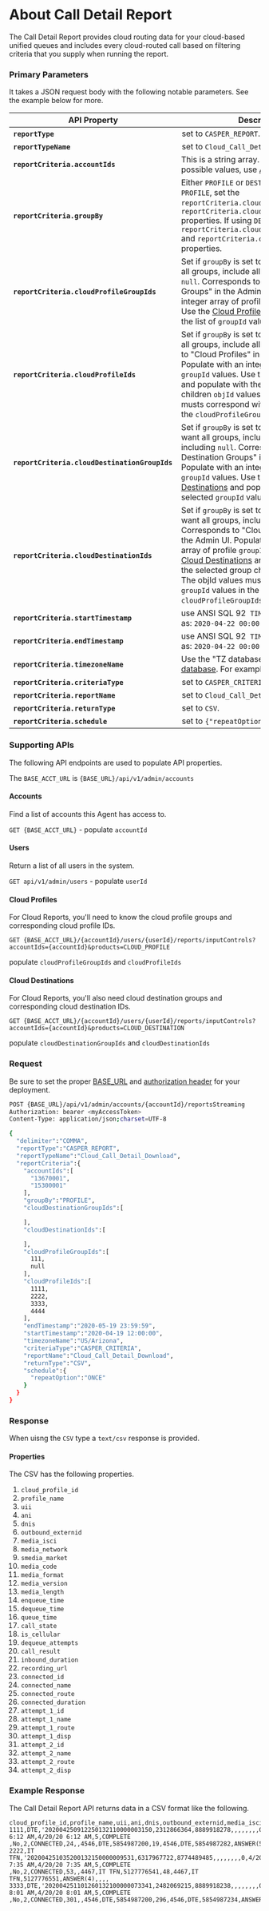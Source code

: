 # About Call Detail Report

The Call Detail Report provides cloud routing data for your cloud-based unified queues and includes every cloud-routed call based on filtering criteria that you supply when running the report.

### Primary Parameters

It takes a JSON request body with the following notable parameters. See the example below for more.

| API Property | Description |
|-|-|
| **`reportType`** | set to `CASPER_REPORT`. |
| **`reportTypeName`** | set to `Cloud_Call_Detail_Download`. |
| **`reportCriteria.accountIds`** | This is a string array. To retrieve a list of possible values, use [Accounts](#accounts).
| **`reportCriteria.groupBy`** | Either `PROFILE` or `DESTINATION`. If using `PROFILE`, set the `reportCriteria.cloudProfileGroupIds` and `reportCriteria.cloudProfileIds` properties. If using `DESTINATION`, set the `reportCriteria.cloudDestinationGroupIds` and `reportCriteria.cloudDestinationIds` properties. |
| **`reportCriteria.cloudProfileGroupIds`** | Set if `groupBy` is set to `PROFILE`. If you want all groups, include all values, including `null`. Corresponds to "Cloud Profile Groups" in the Admin UI. Populate with an integer array of profile `groupId` values. Use the [Cloud Profiles](#cloud-profiles) and populate with the list of `groupId` values. |
| **`reportCriteria.cloudProfileIds`** | Set if `groupBy` is set to `PROFILE`. If you want all groups, include all values. Corresponds to "Cloud Profiles" in the Admin UI. Populate with an integer array of profile `groupId` values. Use the [Cloud Profiles](#cloud-profiles) and populate with the list of group children `objId` values. The objId values musts correspond with `groupId` values in the `cloudProfileGroupIds` properties. |
| **`reportCriteria.cloudDestinationGroupIds`** | Set if `groupBy` is set to `DESTINATION`. If you want all groups, include all values, including `null`. Corresponds to "Cloud Destination Groups" in the Admin UI. Populate with an integer array of profile `groupId` values. Use the [Cloud Destinations](#cloud-destinations) and populate with the selected `groupId` values. |
| **`reportCriteria.cloudDestinationIds`** | Set if `groupBy` is set to `DESTINATION`. If you want all groups, include all values.  Corresponds to "Cloud Destinations" in the Admin UI. Populate with an integer array of profile `groupId` values. se the [Cloud Destinations](#cloud-destinations) and populate with with the selected group children `objId` values. The objId values musts correspond with `groupId` values in the `cloudProfileGroupIds` properties. |
| **`reportCriteria.startTimestamp`** | use ANSI SQL 92` TIMESTAMP` format such as: `2020-04-22 00:00:00.0000`. |
| **`reportCriteria.endTimestamp`** | use ANSI SQL 92` TIMESTAMP` format such as: `2020-04-22 00:00:00.0000`. |
| **`reportCriteria.timezoneName`** | Use the "TZ database name" from the [tz database](https://en.wikipedia.org/wiki/Tz_database). For example, `US/Pacific`.|
| **`reportCriteria.criteriaType`** | set to `CASPER_CRITERIA`. |
| **`reportCriteria.reportName`** | set to `Cloud_Call_Detail_Download`. |
| **`reportCriteria.returnType`** | set to `CSV`. |
| **`reportCriteria.schedule`** | set to `{"repeatOption":"ONCE"}`. |

### Supporting APIs
The following API endpoints are used to populate API properties.

The `BASE_ACCT_URL` is `{BASE_URL}/api/v1/admin/accounts`

#### Accounts
Find a list of accounts this Agent has access to.

  `GET {BASE_ACCT_URL}` - populate `accountId`

#### Users
Return a list of all users in the system.

  `GET api/v1/admin/users` - populate `userId`

#### Cloud Profiles
For Cloud Reports, you'll need to know the cloud profile groups and corresponding cloud profile IDs.

  `GET {BASE_ACCT_URL}/{accountId}/users/{userId}/reports/inputControls?accountIds={accountId}&products=CLOUD_PROFILE`

  populate `cloudProfileGroupIds` and `cloudProfileIds`

#### Cloud Destinations
For Cloud Reports, you'll also need cloud destination groups and corresponding cloud destination IDs.

  `GET {BASE_ACCT_URL}/{accountId}/users/{userId}/reports/inputControls?accountIds={accountId}&products=CLOUD_DESTINATION`

  populate `cloudDestinationGroupIds` and `cloudDestinationIds`

### Request

Be sure to set the proper [BASE_URL](../../basics/uris.md#resources-and-parameters) and [authorization header](../../authentication/auth-ringcentral.md) for your deployment.

```bash
POST {BASE_URL}/api/v1/admin/accounts/{accountId}/reportsStreaming
Authorization: bearer <myAccessToken>
Content-Type: application/json;charset=UTF-8

{
  "delimiter":"COMMA",
  "reportType":"CASPER_REPORT",
  "reportTypeName":"Cloud_Call_Detail_Download",
  "reportCriteria":{
    "accountIds":[
      "13670001",
      "15300001"
    ],
    "groupBy":"PROFILE",
    "cloudDestinationGroupIds":[

    ],
    "cloudDestinationIds":[

    ],
    "cloudProfileGroupIds":[
      111,
      null
    ],
    "cloudProfileIds":[
      1111,
      2222,
      3333,
      4444
    ],
    "endTimestamp":"2020-05-19 23:59:59",
    "startTimestamp":"2020-04-19 12:00:00",
    "timezoneName":"US/Arizona",
    "criteriaType":"CASPER_CRITERIA",
    "reportName":"Cloud_Call_Detail_Download",
    "returnType":"CSV",
    "schedule":{
      "repeatOption":"ONCE"
    }
  }
}
```

### Response

When uisng the `CSV` type a `text/csv` response is provided.

#### Properties

The CSV has the following properties.

1. `cloud_profile_id`
1. `profile_name`
1. `uii`
1. `ani`
1. `dnis`
1. `outbound_externid`
1. `media_isci`
1. `media_network`
1. `smedia_market`
1. `media_code`
1. `media_format`
1. `media_version`
1. `media_length`
1. `enqueue_time`
1. `dequeue_time`
1. `queue_time`
1. `call_state`
1. `is_cellular`
1. `dequeue_attempts`
1. `call_result`
1. `inbound_duration`
1. `recording_url`
1. `connected_id`
1. `connected_name`
1. `connected_route`
1. `connected_duration`
1. `attempt_1_id`
1. `attempt_1_name`
1. `attempt_1_route`
1. `attempt_1_disp`
1. `attempt_2_id`
1. `attempt_2_name`
1. `attempt_2_route`
1. `attempt_2_disp`

### Example Response

The Call Detail Report API returns data in a CSV format like the following.

```csv
cloud_profile_id,profile_name,uii,ani,dnis,outbound_externid,media_isci,media_network,media_market,media_code,media_format,media_version,media_length,enqueue_time,dequeue_time,queue_time,call_state,is_cellular,dequeue_attempts,call_result,inbound_duration,recording_url,connected_id,connected_name,connected_route,connected_duration,attempt_1_id,attempt_1_name,attempt_1_route,attempt_1_disp,attempt_2_id,attempt_2_name,attempt_2_route,attempt_2_disp
1111,DTE,'202004250912250132110000003150,2312866364,8889918278,,,,,,,,0,4/20/20 6:12 AM,4/20/20 6:12 AM,5,COMPLETE            ,No,2,CONNECTED,24,,4546,DTE,5854987200,19,4546,DTE,5854987282,ANSWER(5),,,,
2222,IT TFN,'202004251035200132150000009531,6317967722,8774489485,,,,,,,,0,4/20/20 7:35 AM,4/20/20 7:35 AM,5,COMPLETE            ,No,2,CONNECTED,53,,4467,IT TFN,5127776541,48,4467,IT TFN,5127776551,ANSWER(4),,,,
3333,DTE,'202004251101260132100000073341,2482069215,8889918238,,,,,,,,0,4/20/20 8:01 AM,4/20/20 8:01 AM,5,COMPLETE            ,No,2,CONNECTED,301,,4546,DTE,5854987200,296,4546,DTE,5854987234,ANSWER(4),,,,
```
